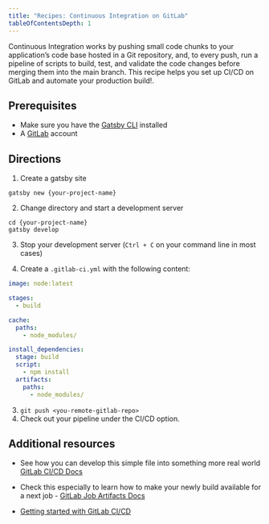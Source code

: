 ```yaml
---
title: "Recipes: Continuous Integration on GitLab"
tableOfContentsDepth: 1
---
```


Continuous Integration works by pushing small code chunks to your application’s code base hosted in a Git repository, and, to every push, run a pipeline of scripts to build, test, and validate the code changes before merging them into the main branch.
This recipe helps you set up CI/CD on GitLab and automate your production build!.

## Prerequisites

- Make sure you have the [Gatsby CLI](/docs/gatsby-cli) installed
- A [GitLab](https://gitlab.com/) account

## Directions

1. Create a gatsby site

```shell
gatsby new {your-project-name}
```

2. Change directory and start a development server

```shell
cd {your-project-name}
gatsby develop
```

3. Stop your development server (`Ctrl + C` on your command line in most cases)

4. Create a `.gitlab-ci.yml` with the following content:

```yaml
image: node:latest

stages:
  - build

cache:
  paths:
    - node_modules/

install_dependencies:
  stage: build
  script:
    - npm install
  artifacts:
    paths:
      - node_modules/
```

3. `git push <you-remote-gitlab-repo>`
4. Check out your pipeline under the CI/CD option.

## Additional resources

- See how you can develop this simple file into something more real world [GitLab CI/CD Docs](https://docs.gitlab.com/ee/ci/README.html)
- Check this especially to learn how to make your newly build available for a next job - [GitLab Job Artifacts Docs](https://docs.gitlab.com/ee/ci/pipelines/job_artifacts.html)

- [Getting started with GitLab CI/CD](https://gitlab.com/help/ci/quick_start/README)
